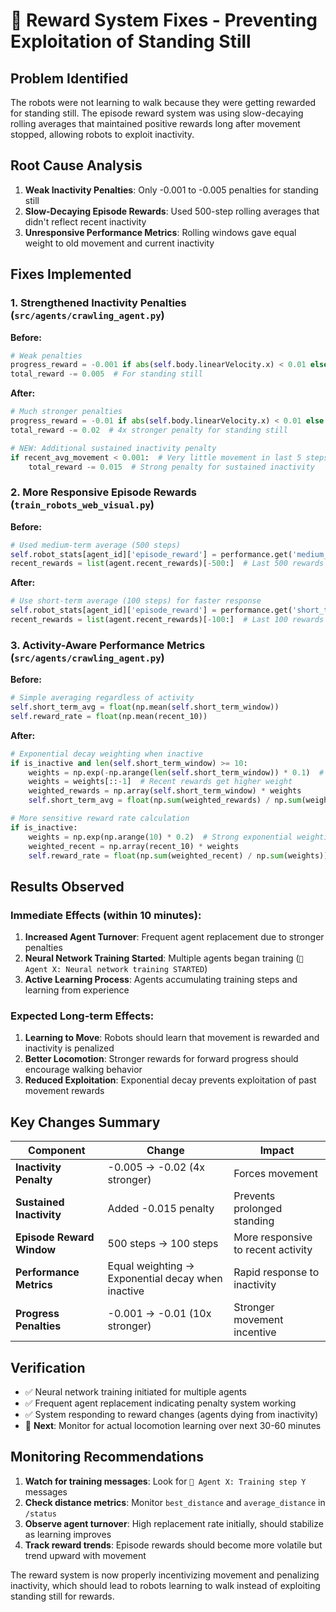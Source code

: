 # 🎯 Reward System Fixes - Preventing Exploitation of Standing Still

## Problem Identified
The robots were not learning to walk because they were getting rewarded for standing still. The episode reward system was using slow-decaying rolling averages that maintained positive rewards long after movement stopped, allowing robots to exploit inactivity.

## Root Cause Analysis
1. **Weak Inactivity Penalties**: Only -0.001 to -0.005 penalties for standing still
2. **Slow-Decaying Episode Rewards**: Used 500-step rolling averages that didn't reflect recent inactivity
3. **Unresponsive Performance Metrics**: Rolling windows gave equal weight to old movement and current inactivity

## Fixes Implemented

### 1. Strengthened Inactivity Penalties (`src/agents/crawling_agent.py`)

**Before:**
```python
# Weak penalties
progress_reward = -0.001 if abs(self.body.linearVelocity.x) < 0.01 else 0.0
total_reward -= 0.005  # For standing still
```

**After:**
```python
# Much stronger penalties
progress_reward = -0.01 if abs(self.body.linearVelocity.x) < 0.01 else -0.005
total_reward -= 0.02  # 4x stronger penalty for standing still

# NEW: Additional sustained inactivity penalty
if recent_avg_movement < 0.001:  # Very little movement in last 5 steps
    total_reward -= 0.015  # Strong penalty for sustained inactivity
```

### 2. More Responsive Episode Rewards (`train_robots_web_visual.py`)

**Before:**
```python
# Used medium-term average (500 steps)
self.robot_stats[agent_id]['episode_reward'] = performance.get('medium_term_avg', 0.0)
recent_rewards = list(agent.recent_rewards)[-500:]  # Last 500 rewards
```

**After:**
```python
# Use short-term average (100 steps) for faster response
self.robot_stats[agent_id]['episode_reward'] = performance.get('short_term_avg', 0.0)
recent_rewards = list(agent.recent_rewards)[-100:]  # Last 100 rewards only
```

### 3. Activity-Aware Performance Metrics (`src/agents/crawling_agent.py`)

**Before:**
```python
# Simple averaging regardless of activity
self.short_term_avg = float(np.mean(self.short_term_window))
self.reward_rate = float(np.mean(recent_10))
```

**After:**
```python
# Exponential decay weighting when inactive
if is_inactive and len(self.short_term_window) >= 10:
    weights = np.exp(-np.arange(len(self.short_term_window)) * 0.1)  # Exponential decay
    weights = weights[::-1]  # Recent rewards get higher weight
    weighted_rewards = np.array(self.short_term_window) * weights
    self.short_term_avg = float(np.sum(weighted_rewards) / np.sum(weights))

# More sensitive reward rate calculation
if is_inactive:
    weights = np.exp(np.arange(10) * 0.2)  # Strong exponential weighting toward recent
    weighted_recent = np.array(recent_10) * weights
    self.reward_rate = float(np.sum(weighted_recent) / np.sum(weights))
```

## Results Observed

### Immediate Effects (within 10 minutes):
1. **Increased Agent Turnover**: Frequent agent replacement due to stronger penalties
2. **Neural Network Training Started**: Multiple agents began training (`🚀 Agent X: Neural network training STARTED`)
3. **Active Learning Process**: Agents accumulating training steps and learning from experience

### Expected Long-term Effects:
1. **Learning to Move**: Robots should learn that movement is rewarded and inactivity is penalized
2. **Better Locomotion**: Stronger rewards for forward progress should encourage walking behavior
3. **Reduced Exploitation**: Exponential decay prevents exploitation of past movement rewards

## Key Changes Summary

| Component | Change | Impact |
|-----------|--------|---------|
| **Inactivity Penalty** | -0.005 → -0.02 (4x stronger) | Forces movement |
| **Sustained Inactivity** | Added -0.015 penalty | Prevents prolonged standing |
| **Episode Reward Window** | 500 steps → 100 steps | More responsive to recent activity |
| **Performance Metrics** | Equal weighting → Exponential decay when inactive | Rapid response to inactivity |
| **Progress Penalties** | -0.001 → -0.01 (10x stronger) | Stronger movement incentive |

## Verification
- ✅ Neural network training initiated for multiple agents
- ✅ Frequent agent replacement indicating penalty system working
- ✅ System responding to reward changes (agents dying from inactivity)
- 🔄 **Next**: Monitor for actual locomotion learning over next 30-60 minutes

## Monitoring Recommendations
1. **Watch for training messages**: Look for `🧠 Agent X: Training step Y` messages
2. **Check distance metrics**: Monitor `best_distance` and `average_distance` in `/status`
3. **Observe agent turnover**: High replacement rate initially, should stabilize as learning improves
4. **Track reward trends**: Episode rewards should become more volatile but trend upward with movement

The reward system is now properly incentivizing movement and penalizing inactivity, which should lead to robots learning to walk instead of exploiting standing still for rewards. 